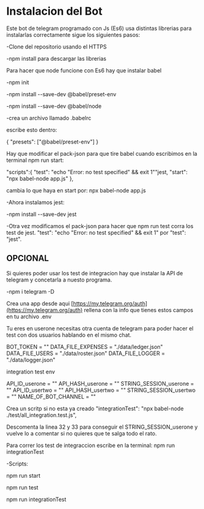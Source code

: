 # Instalacion del Bot

Este bot de telegram programado con Js (Es6) usa distintas librerias para instalarlas correctamente sigue los siguientes pasos:

-Clone del repositorio usando el HTTPS

-npm install para descargar las librerias

Para hacer que node funcione con Es6 hay que instalar babel

-npm init

-npm install --save-dev @babel/preset-env

-npm install --save-dev @babel/node

-crea un  archivo llamado   .babelrc

escribe esto dentro:

{
"presets": ["@babel/preset-env"]
}

Hay que modificar el pack-json para que tire babel cuando escribimos en la terminal npm run start:

"scripts":{
"test": "echo "Error: no test specified" && exit 1""jest,
"start": "npx babel-node app.js"
},

cambia lo que haya en start por:  npx babel-node app.js

-Ahora instalamos jest:

-npm install --save-dev jest

-Otra vez modificamos el pack-json para hacer que npm run test corra los test de jest. "test": "echo "Error: no test specified" && exit 1" por "test": "jest".

## OPCIONAL

Si quieres poder usar los test de integracion hay que instalar la API de telegram y concetarla a nuesto programa.

-npm i telegram -D

Crea una app desde aqui [https://my.telegram.org/auth](https://my.telegram.org/auth) rellena con la info que tienes estos campos en tu archivo .env

Tu eres en userone necesitas otra cuenta de telegram para poder hacer el test con dos usuarios hablando en el mismo chat.

BOT_TOKEN = ""
DATA_FILE_EXPENSES = "./data/ledger.json"
DATA_FILE_USERS = "./data/roster.json"
DATA_FILE_LOGGER = "./data/logger.json"

integration test env

API_ID_userone = ""
API_HASH_userone = ""
STRING_SESSION_userone = ""
API_ID_usertwo = ""
API_HASH_usertwo = ""
STRING_SESSION_usertwo = ""
NAME_OF_BOT_CHANNEL = ""

Crea un scritp si no esta ya creado     "integrationTest": "npx babel-node ./test/all_integration.test.js",

Descomenta la linea 32 y 33 para conseguir el STRING_SESSION_userone y vuelve lo a comentar si no quieres que te salga todo el rato.

Para correr los test de integraccion escribe en la terminal:  npm run integrationTest

-Scripts:

npm run start

npm run test

npm run integrationTest

